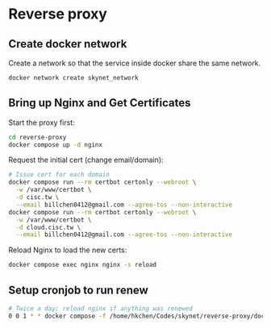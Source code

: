 # Reverse proxy


## Create docker network

Create a network so that the service inside docker share the same network.
```sh
docker network create skynet_network
```

## Bring up Nginx and Get Certificates

Start the proxy first:
```sh
cd reverse-proxy
docker compose up -d nginx
```

Request the initial cert (change email/domain):
```sh
# Issue cert for each domain
docker compose run --rm certbot certonly --webroot \
  -w /var/www/certbot \
  -d cisc.tw \
  --email billchen0412@gmail.com --agree-tos --non-interactive
docker compose run --rm certbot certonly --webroot \
  -w /var/www/certbot \
  -d cloud.cisc.tw \
  --email billchen0412@gmail.com --agree-tos --non-interactive
```

Reload Nginx to load the new certs:
```sh
docker compose exec nginx nginx -s reload
```

## Setup cronjob to run renew

```sh
# Twice a day; reload nginx if anything was renewed
0 0 1 * * docker compose -f /home/hkchen/Codes/skynet/reverse-proxy/docker-compose.yml run --rm certbot renew --webroot -w /var/www/certbot && docker compose -f /home/hkchen/Codes/skynet/reverse-proxy/docker-compose.yml exec nginx nginx -s reload
```

